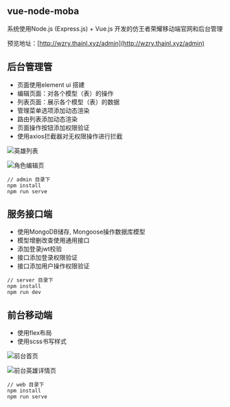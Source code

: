 ## vue-node-moba

系统使用Node.js (Express.js) + Vue.js 开发的仿王者荣耀移动端官网和后台管理

预览地址：[http://wzry.thainl.xyz/admin](http://wzry.thainl.xyz/admin)

## 后台管理管

- 页面使用element ui 搭建
- 编辑页面：对各个模型（表）的操作
- 列表页面：展示各个模型（表）的数据
- 管理菜单选项添加动态渲染
- 路由列表添加动态渲染
- 页面操作按钮添加权限验证
- 使用axios拦截器对无权限操作进行拦截

![英雄列表](https://i.loli.net/2021/01/23/RiuNaKjQEw6H51T.png)



![角色编辑页](https://i.loli.net/2021/01/23/rDu3CigX5anEKNG.png)

```
// admin 目录下
npm install
npm run serve
```

  

## 服务接口端

- 使用MongoDB储存, Mongoose操作数据库模型
- 模型增删改查使用通用接口
- 添加登录jwt校验
- 接口添加登录权限验证
- 接口添加用户操作权限验证

```
// server 目录下
npm install
npm run dev
```

  

## 前台移动端

- 使用flex布局
- 使用scss书写样式

![前台首页](https://i.loli.net/2021/01/23/ebN4UVtkh8d3TCD.png)



![前台英雄详情页](https://i.loli.net/2021/01/23/BYwj1rpGSfObc6i.png)

```
// web 目录下
npm install
npm run serve
```

